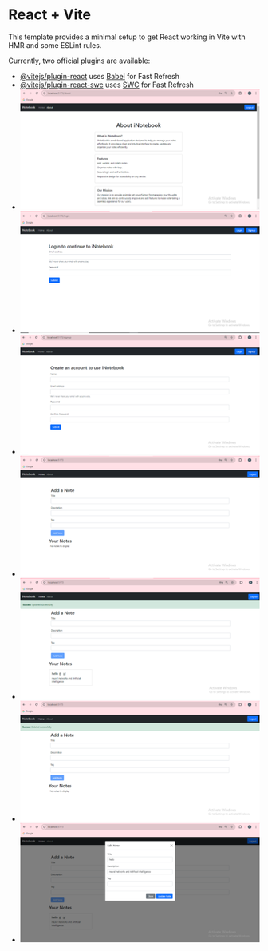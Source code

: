 # React + Vite

This template provides a minimal setup to get React working in Vite with HMR and some ESLint rules.

Currently, two official plugins are available:

- [@vitejs/plugin-react](https://github.com/vitejs/vite-plugin-react/blob/main/packages/plugin-react/README.md) uses [Babel](https://babeljs.io/) for Fast Refresh
- [@vitejs/plugin-react-swc](https://github.com/vitejs/vite-plugin-react-swc) uses [SWC](https://swc.rs/) for Fast Refresh
- ![About page](https://github.com/22sanjana003/iNotebook/blob/main/about.png?raw=true)
-  ![Login page](https://github.com/22sanjana003/iNotebook/blob/main/login.png?raw=true)
-  ![SignUp page](https://github.com/22sanjana003/iNotebook/blob/main/signup.png?raw=true)
-  ![Home page](https://github.com/22sanjana003/iNotebook/blob/main/home.png?raw=true)
-   ![Add Note](https://github.com/22sanjana003/iNotebook/blob/main/addNote.png?raw=true)
-   ![Delete Note](https://github.com/22sanjana003/iNotebook/blob/main/deleteNote.png?raw=true)
-  ![Edit Note](https://github.com/22sanjana003/iNotebook/blob/main/editNote.png?raw=true)
